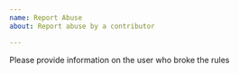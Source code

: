 ```yaml
---
name: Report Abuse
about: Report abuse by a contributor

---
```


Please provide information on the user who broke the rules
